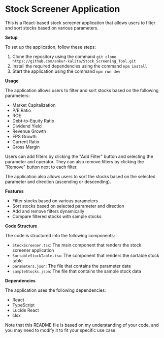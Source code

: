 # Stock Screener Application

This is a React-based stock screener application that allows users to filter and sort stocks based on various parameters.

**Setup**

To set up the application, follow these steps:

1. Clone the repository using the command `git clone https://github.com/ankur-kalita/Stock_Screening_Tool.git`
2. Install the required dependencies using the command `npm install`
3. Start the application using the command `npm run dev`

**Usage**

The application allows users to filter and sort stocks based on the following parameters:

* Market Capitalization
* P/E Ratio
* ROE
* Debt-to-Equity Ratio
* Dividend Yield
* Revenue Growth
* EPS Growth
* Current Ratio
* Gross Margin

Users can add filters by clicking the "Add Filter" button and selecting the parameter and operator. They can also remove filters by clicking the "Remove" button next to each filter.

The application also allows users to sort the stocks based on the selected parameter and direction (ascending or descending).

**Features**

* Filter stocks based on various parameters
* Sort stocks based on selected parameter and direction
* Add and remove filters dynamically
* Compare filtered stocks with sample stocks

**Code Structure**

The code is structured into the following components:

* `StockScreener.tsx`: The main component that renders the stock screener application
* `SortableStockTable.tsx`: The component that renders the sortable stock table
* `parameters.json`: The file that contains the parameter data
* `sampleStocks.json`: The file that contains the sample stock data

**Dependencies**

The application uses the following dependencies:

* React
* TypeScript
* Lucide React
* clsx

Note that this README file is based on my understanding of your code, and you may need to modify it to fit your specific use case.
